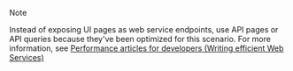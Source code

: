 > [!NOTE]  
> Instead of exposing UI pages as web service endpoints, use API pages or API queries because they've been optimized for this scenario. For more information, see [Performance articles for developers (Writing efficient Web Services)](../performance/performance-developer.md#writing-efficient-web-services)